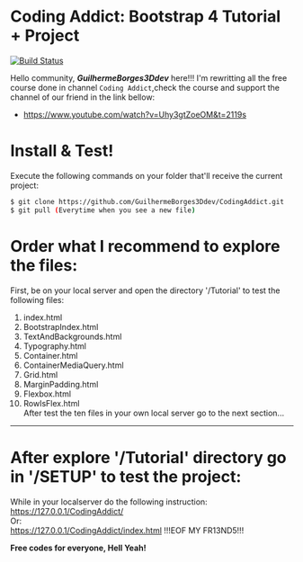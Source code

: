 # Coding Addict: Bootstrap 4 Tutorial + Project

[![Build Status](https://travis-ci.org/joemccann/dillinger.svg?branch=master)](https://travis-ci.org/joemccann/dillinger)

Hello community,  __*GuilhermeBorges3Ddev*__ here!!! I'm rewritting all the free course done in channel `Coding Addict`,check the course and support the channel of our friend in the link bellow:

  - https://www.youtube.com/watch?v=Uhy3gtZoeOM&t=2119s

# Install & Test!
Execute the following commands on your folder that'll receive the current project: 
```sh
$ git clone https://github.com/GuilhermeBorges3Ddev/CodingAddict.git
$ git pull (Everytime when you see a new file)
```
# Order what I recommend to explore the files:
First, be on your local server and open the directory '/Tutorial' to test the following files:
  1)  index.html 
  2)  BootstrapIndex.html 
  3)  TextAndBackgrounds.html
  4)  Typography.html
  5)  Container.html
  6)  ContainerMediaQuery.html
  7)  Grid.html
  8)  MarginPadding.html
  9)  Flexbox.html
  10)  RowIsFlex.html
<br/> After test the ten files in your own local server go to the next section... <br/>
----

# After explore '/Tutorial' directory go in '/SETUP' to test the project:
While in your localserver do the following instruction:
<https://127.0.0.1/CodingAddict/>
<br/>Or:<br/>
<https://127.0.0.1/CodingAddict/index.html>
!!!EOF MY FR13ND5!!!  

**Free codes for everyone, Hell Yeah!**


